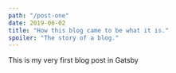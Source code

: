 ```yaml
---
path: "/post-one"
date: 2019-06-02
title: "How this blog came to be what it is."
spoiler: "The story of a blog."
---
```


This is my very first blog post in Gatsby
